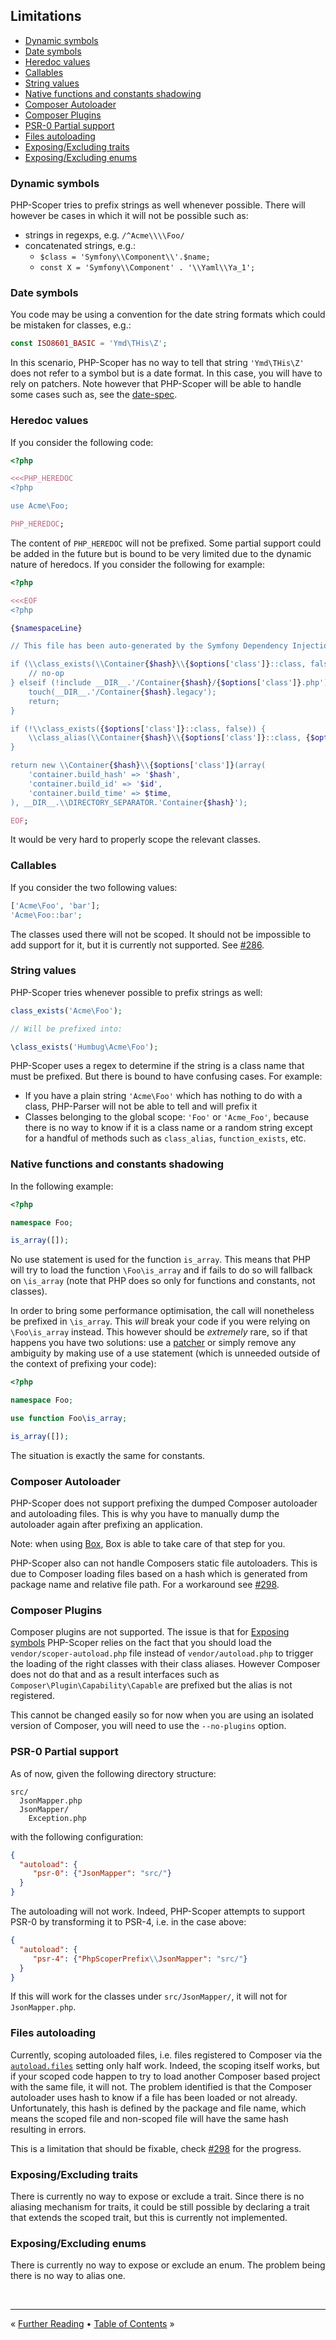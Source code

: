 ## Limitations

- [Dynamic symbols](#dynamic-symbols)
- [Date symbols](#date-symbols)
- [Heredoc values](#heredoc-values)
- [Callables](#callables)
- [String values](#string-values)
- [Native functions and constants shadowing](#native-functions-and-constants-shadowing)
- [Composer Autoloader](#composer-autoloader)
- [Composer Plugins](#composer-plugins)
- [PSR-0 Partial support](#psr-0-partial-support)
- [Files autoloading](#files-autoloading)
- [Exposing/Excluding traits](#exposingexcluding-traits)
- [Exposing/Excluding enums](#exposingexcluding-enums)


### Dynamic symbols

PHP-Scoper tries to prefix strings as well whenever possible. There will however
be cases in which it will not be possible such as:

- strings in regexps, e.g. `/^Acme\\\\Foo/`
- concatenated strings, e.g.:
    - `$class = 'Symfony\\Component\\'.$name;`
    - `const X = 'Symfony\\Component' . '\\Yaml\\Ya_1';`


### Date symbols

You code may be using a convention for the date string formats which could be
mistaken for classes, e.g.:

```php
const ISO8601_BASIC = 'Ymd\THis\Z';
``` 

In this scenario, PHP-Scoper has no way to tell that string `'Ymd\THis\Z'` does
not refer to a symbol but is a date format. In this case, you will have to rely
on patchers. Note however that PHP-Scoper will be able to
handle some cases such as, see the [date-spec](../specs/misc/date.php).


### Heredoc values

If you consider the following code:

```php
<?php

<<<PHP_HEREDOC
<?php

use Acme\Foo;

PHP_HEREDOC;
```

The content of `PHP_HEREDOC` will not be prefixed. Some partial support could be
added in the future but is bound to be very limited due to the dynamic nature of
heredocs. If you consider the following for example:

```php
<?php

<<<EOF
<?php

{$namespaceLine}

// This file has been auto-generated by the Symfony Dependency Injection Component for internal use.

if (\\class_exists(\\Container{$hash}\\{$options['class']}::class, false)) {
    // no-op
} elseif (!include __DIR__.'/Container{$hash}/{$options['class']}.php') {
    touch(__DIR__.'/Container{$hash}.legacy');
    return;
}

if (!\\class_exists({$options['class']}::class, false)) {
    \\class_alias(\\Container{$hash}\\{$options['class']}::class, {$options['class']}::class, false);
}

return new \\Container{$hash}\\{$options['class']}(array(
    'container.build_hash' => '$hash',
    'container.build_id' => '$id',
    'container.build_time' => $time,
), __DIR__.\\DIRECTORY_SEPARATOR.'Container{$hash}');

EOF;
```

It would be very hard to properly scope the relevant classes.


### Callables

If you consider the two following values:

```php
['Acme\Foo', 'bar'];
'Acme\Foo::bar';
```

The classes used there will not be scoped. It should not be impossible to add
support for it, but it is currently not supported. See
[#286](https://github.com/humbug/php-scoper/issues/286).


### String values

PHP-Scoper tries whenever possible to prefix strings as well:

```php
class_exists('Acme\Foo');

// Will be prefixed into:

\class_exists('Humbug\Acme\Foo');
```

PHP-Scoper uses a regex to determine if the string is a class name that must be
prefixed. But there is bound to have confusing cases. For example:

- If you have a plain string `'Acme\Foo'` which has nothing to do with a class,
  PHP-Parser will not be able to tell and will prefix it
- Classes belonging to the global scope: `'Foo'` or `'Acme_Foo'`, because there
  is no way to know if it is a class name or a random string except for a
  handful of methods such as `class_alias`, `function_exists`, etc.


### Native functions and constants shadowing

In the following example:

```php
<?php

namespace Foo;

is_array([]);

```

No use statement is used for the function `is_array`. This means that PHP will
try to load the function `\Foo\is_array` and if fails to do so will fallback
on `\is_array` (note that PHP does so only for functions and constants, not
classes).

In order to bring some performance optimisation, the call will nonetheless be
prefixed in `\is_array`. This *will* break your code if you were relying on
`\Foo\is_array` instead. This however should be _extremely_ rare, so if that
happens you have two solutions: use a [patcher](#patchers) or simply remove
any ambiguity by making use of a use statement (which is unneeded outside of
the context of prefixing your code):

```php
<?php

namespace Foo;

use function Foo\is_array;

is_array([]);

```

The situation is exactly the same for constants.


### Composer Autoloader

PHP-Scoper does not support prefixing the dumped Composer autoloader and
autoloading files. This is why you have to manually dump the autoloader again
after prefixing an application.

Note: when using [Box][box], Box is able to take care of that step for you.

PHP-Scoper also can not handle Composers static file autoloaders. This is due
to Composer loading files based on a hash which is generated from package name
and relative file path. For a workaround see
[#298](https://github.com/humbug/php-scoper/issues/298#issuecomment-525700081).


### Composer Plugins

Composer plugins are not supported. The issue is that for
[Exposing symbols][exposed-symbols] PHP-Scoper relies on the fact that you
should load the `vendor/scoper-autoload.php` file instead of
`vendor/autoload.php` to trigger the loading of the right classes with their
class aliases. However Composer does not do that and as a result interfaces such as
`Composer\Plugin\Capability\Capable` are prefixed but the alias is not registered.

This cannot be changed easily so for now when you are using an isolated version
of Composer, you will need to use the `--no-plugins` option.


### PSR-0 Partial support

As of now, given the following directory structure:

```
src/
  JsonMapper.php
  JsonMapper/
    Exception.php
```

with the following configuration:

```json
{
  "autoload": {
     "psr-0": {"JsonMapper": "src/"}
  }
}
```

The autoloading will not work. Indeed, PHP-Scoper attempts to support PSR-0 by
transforming it to PSR-4, i.e. in the case above:

```json
{
  "autoload": {
     "psr-4": {"PhpScoperPrefix\\JsonMapper": "src/"}
  }
}
```

If this will work for the classes under `src/JsonMapper/`, it will not for `JsonMapper.php`.


### Files autoloading

Currently, scoping autoloaded files, i.e. files registered to Composer via the
[`autoload.files`][autoload-files] setting only half work. Indeed, the scoping
itself works, but if your scoped code happen to try to load another Composer
based project with the same file, it will not. The problem identified is that
the Composer autoloader uses hash to know if a file has been loaded or not already.
Unfortunately, this hash is defined by the package and file name, which means
the scoped file and non-scoped file will have the same hash resulting in errors.

This is a limitation that should be fixable, check [#298] for the progress.


### Exposing/Excluding traits

There is currently no way to expose or exclude a trait. Since there is no
aliasing mechanism for traits, it could be still possible by declaring a trait
that extends the scoped trait, but this is currently not implemented.


### Exposing/Excluding enums

There is currently no way to expose or exclude an enum. The problem being there
is no way to alias one.


<br />
<hr />

« [Further Reading](further-reading.md#further-reading) • [Table of Contents](../README.md#table-of-contents) »


[autoload-files]: https://getcomposer.org/doc/04-schema.md#files
[box]: https://github.com/humbug/box
[exposed-symbols]: configuration.md#exposed-symbols
[#298]: https://github.com/humbug/php-scoper/issues/298
